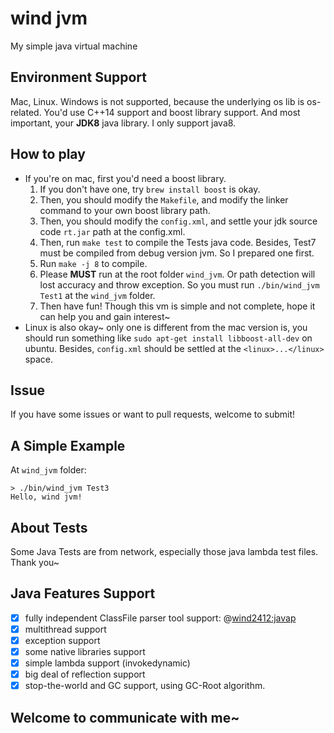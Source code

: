 # wind jvm
My simple java virtual machine

## Environment Support
Mac, Linux. Windows is not supported, because the underlying os lib is os-related.
You'd use C++14 support and boost library support.
And most important, your **JDK8** java library. I only support java8.

## How to play
* If you're on mac, first you'd need a boost library. 
  1. If you don't have one, try `brew install boost` is okay.
  2. Then, you should modify the `Makefile`, and modify the linker command to your own boost library path.
  3. Then, you should modify the `config.xml`, and settle your jdk source code `rt.jar` path at the config.xml.
  4. Then, run `make test` to compile the Tests java code. Besides, Test7 must be compiled from debug version jvm. So I prepared one first.
  5. Run `make -j 8` to compile.
  6. Please **MUST** run at the root folder `wind_jvm`. Or path detection will lost accuracy and throw exception. So you must run `./bin/wind_jvm Test1` at the `wind_jvm` folder.
  7. Then have fun! Though this vm is simple and not complete, hope it can help you and gain interest~
* Linux is also okay~ only one is different from the mac version is, you should run something like `sudo apt-get install libboost-all-dev` on ubuntu.
  Besides, `config.xml` should be settled at the `<linux>...</linux>` space.

## Issue
If you have some issues or want to pull requests, welcome to submit!

## A Simple Example
At `wind_jvm` folder:
```
> ./bin/wind_jvm Test3
Hello, wind jvm!
```

## About Tests
Some Java Tests are from network, especially those java lambda test files. Thank you~

## Java Features Support
- [x] fully independent ClassFile parser tool support: @[wind2412:javap](https://github.com/wind2412/javap) 
- [x] multithread support
- [x] exception support
- [x] some native libraries support
- [x] simple lambda support (invokedynamic)
- [x] big deal of reflection support
- [x] stop-the-world and GC support, using GC-Root algorithm.

## Welcome to communicate with me~
